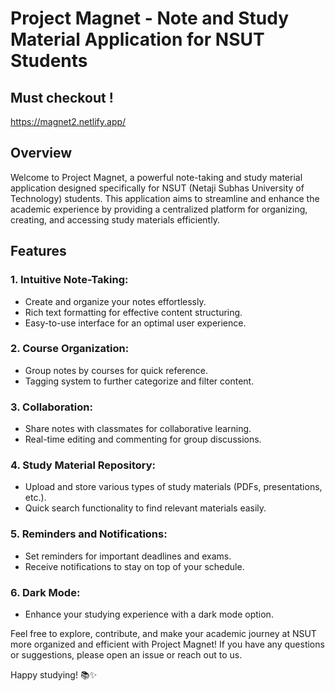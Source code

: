 # Project Magnet - Note and Study Material Application for NSUT Students

## Must checkout !
https://magnet2.netlify.app/

## Overview

Welcome to Project Magnet, a powerful note-taking and study material application designed specifically for NSUT (Netaji Subhas University of Technology) students. This application aims to streamline and enhance the academic experience by providing a centralized platform for organizing, creating, and accessing study materials efficiently.

## Features

### 1. **Intuitive Note-Taking:**
   - Create and organize your notes effortlessly.
   - Rich text formatting for effective content structuring.
   - Easy-to-use interface for an optimal user experience.

### 2. **Course Organization:**
   - Group notes by courses for quick reference.
   - Tagging system to further categorize and filter content.

### 3. **Collaboration:**
   - Share notes with classmates for collaborative learning.
   - Real-time editing and commenting for group discussions.

### 4. **Study Material Repository:**
   - Upload and store various types of study materials (PDFs, presentations, etc.).
   - Quick search functionality to find relevant materials easily.

### 5. **Reminders and Notifications:**
   - Set reminders for important deadlines and exams.
   - Receive notifications to stay on top of your schedule.

### 6. **Dark Mode:**
   - Enhance your studying experience with a dark mode option.



Feel free to explore, contribute, and make your academic journey at NSUT more organized and efficient with Project Magnet! If you have any questions or suggestions, please open an issue or reach out to us.

Happy studying! 📚✨
